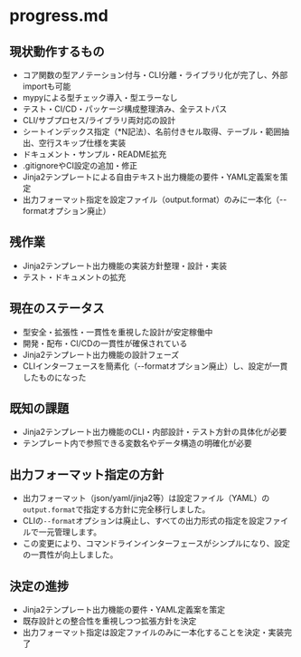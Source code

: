 # progress.md

## 現状動作するもの
- コア関数の型アノテーション付与・CLI分離・ライブラリ化が完了し、外部importも可能
- mypyによる型チェック導入・型エラーなし
- テスト・CI/CD・パッケージ構成整理済み、全テストパス
- CLI/サブプロセス/ライブラリ両対応の設計
- シートインデックス指定（*N記法）、名前付きセル取得、テーブル・範囲抽出、空行スキップ仕様を実装
- ドキュメント・サンプル・README拡充
- .gitignoreやCI設定の追加・修正
- Jinja2テンプレートによる自由テキスト出力機能の要件・YAML定義案を策定
- 出力フォーマット指定を設定ファイル（output.format）のみに一本化（--formatオプション廃止）

## 残作業
- Jinja2テンプレート出力機能の実装方針整理・設計・実装
- テスト・ドキュメントの拡充

## 現在のステータス
- 型安全・拡張性・一貫性を重視した設計が安定稼働中
- 開発・配布・CI/CDの一貫性が確保されている
- Jinja2テンプレート出力機能の設計フェーズ
- CLIインターフェースを簡素化（--formatオプション廃止）し、設定が一貫したものになった

## 既知の課題
- Jinja2テンプレート出力機能のCLI・内部設計・テスト方針の具体化が必要
- テンプレート内で参照できる変数名やデータ構造の明確化が必要

## 出力フォーマット指定の方針
- 出力フォーマット（json/yaml/jinja2等）は設定ファイル（YAML）の`output.format`で指定する方針に完全移行しました。
- CLIの`--format`オプションは廃止し、すべての出力形式の指定を設定ファイルで一元管理します。
- この変更により、コマンドラインインターフェースがシンプルになり、設定の一貫性が向上しました。

## 決定の進捗
- Jinja2テンプレート出力機能の要件・YAML定義案を策定
- 既存設計との整合性を重視しつつ拡張方針を決定
- 出力フォーマット指定は設定ファイルのみに一本化することを決定・実装完了
